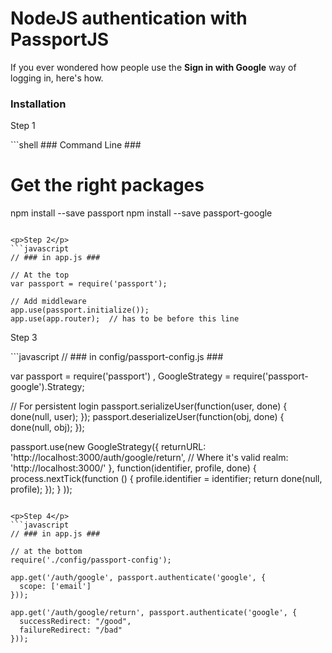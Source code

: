 NodeJS authentication with PassportJS
============

<p>If you ever wondered how people use the <b>Sign in with Google</b> way of logging in, here's how.

<h3>Installation</h3>
<p>Step 1</p>
```shell
### Command Line ###

# Get the right packages
npm install --save passport
npm install --save passport-google
```

<p>Step 2</p>
```javascript
// ### in app.js ###

// At the top
var passport = require('passport');

// Add middleware
app.use(passport.initialize());
app.use(app.router);  // has to be before this line
```

<p>Step 3</p>
```javascript
// ### in config/passport-config.js ###

var passport = require('passport')
  , GoogleStrategy = require('passport-google').Strategy;


// For persistent login
passport.serializeUser(function(user, done) {
  done(null, user);
});
passport.deserializeUser(function(obj, done) {
  done(null, obj);
});


passport.use(new GoogleStrategy({
    returnURL: 'http://localhost:3000/auth/google/return',
    // Where it's valid
    realm: 'http://localhost:3000/'
  },
  function(identifier, profile, done) {
    process.nextTick(function () {
      profile.identifier = identifier;
      return done(null, profile);
    });
  }
));
```

<p>Step 4</p>
```javascript
// ### in app.js ###

// at the bottom
require('./config/passport-config');

app.get('/auth/google', passport.authenticate('google', {
  scope: ['email']
}));

app.get('/auth/google/return', passport.authenticate('google', {
  successRedirect: "/good",
  failureRedirect: "/bad"
}));

```
